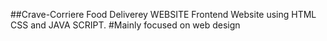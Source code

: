 ﻿##Crave-Corriere
 Food Deliverey WEBSITE
 Frontend Website using HTML CSS and JAVA SCRIPT.
  ﻿#Mainly focused on web design
